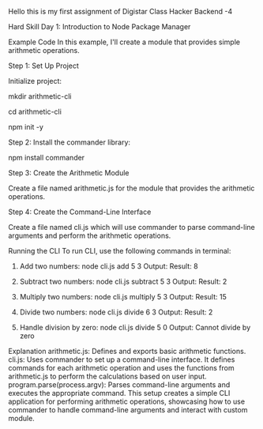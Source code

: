 Hello this is my first assignment of Digistar Class Hacker Backend -4

Hard Skill Day 1: Introduction to Node Package Manager

Example Code
In this example, I'll create a module that provides simple arithmetic operations.

Step 1: Set Up Project

Initialize project:

mkdir arithmetic-cli

cd arithmetic-cli

npm init -y

Step 2: 
Install the commander library:

npm install commander

Step 3: Create the Arithmetic Module

Create a file named arithmetic.js for the module that provides the arithmetic operations.

Step 4: Create the Command-Line Interface

Create a file named cli.js which will use commander to parse command-line arguments and perform the arithmetic operations.

Running the CLI
To run CLI, use the following commands in terminal:

1. Add two numbers:
node cli.js add 5 3
Output: Result: 8

2. Subtract two numbers:
node cli.js subtract 5 3
Output: Result: 2

3. Multiply two numbers:
node cli.js multiply 5 3
Output: Result: 15

4. Divide two numbers:
node cli.js divide 6 3
Output: Result: 2

5. Handle division by zero:
node cli.js divide 5 0
Output: Cannot divide by zero

Explanation
arithmetic.js: Defines and exports basic arithmetic functions.
cli.js: Uses commander to set up a command-line interface. It defines commands for each arithmetic operation and uses the functions from arithmetic.js to perform the calculations based on user input.
program.parse(process.argv): Parses command-line arguments and executes the appropriate command.
This setup creates a simple CLI application for performing arithmetic operations, showcasing how to use commander to handle command-line arguments and interact with custom module.
